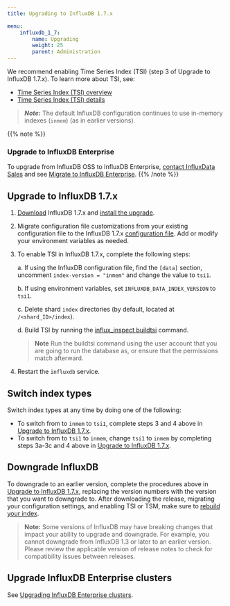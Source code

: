 ```yaml
---
title: Upgrading to InfluxDB 1.7.x

menu:
    influxdb_1_7:
        name: Upgrading
        weight: 25
        parent: Administration
---
```


We recommend enabling Time Series Index (TSI) (step 3 of Upgrade to InfluxDB 1.7.x). To learn more about TSI, see:

- [Time Series Index (TSI) overview](/influxdb/v1.7/concepts/time-series-index/)
- [Time Series Index (TSI) details](/influxdb/v1.7/concepts/tsi-details/)

> **_Note:_** The default InfluxDB configuration continues to use in-memory indexes (`inmem`) (as in earlier versions).

{{% note %}}
### Upgrade to InfluxDB Enterprise
To upgrade from InfluxDB OSS to InfluxDB Enterprise, [contact InfluxData Sales](https://www.influxdata.com/contact-sales/)
and see [Migrate to InfluxDB Enterprise](/enterprise_influxdb/v1.7/guides/migration/).
{{% /note %}}

## Upgrade to InfluxDB 1.7.x

1. [Download](https://portal.influxdata.com/downloads) InfluxDB 1.7.x and [install the upgrade](/influxdb/v1.7/introduction/installation).

2. Migrate configuration file customizations from your existing configuration file to the InfluxDB 1.7.x [configuration file](/influxdb/v1.7/administration/config/). Add or modify your environment variables as needed.

3. To enable TSI in InfluxDB 1.7.x, complete the following steps:

    a. If using the InfluxDB configuration file, find the `[data]` section, uncomment `index-version = "inmem"` and change the value to `tsi1`.

    b. If using environment variables, set `INFLUXDB_DATA_INDEX_VERSION` to `tsi1`.

    c. Delete shard `index` directories (by default, located at `/<shard_ID>/index`).

    d. Build TSI by running the [influx_inspect buildtsi](/influxdb/v1.7/tools/influx_inspect/#buildtsi) command.

    > **Note** Run the buildtsi command using the user account that you are going to run the database as, or ensure that the permissions match afterward.

4. Restart the `influxdb` service.

## Switch index types

Switch index types at any time by doing one of the following:

- To switch from to `inmem` to `tsi1`, complete steps 3 and 4 above in [Upgrade to InfluxDB 1.7.x](#upgrade-to-influxdb-1-7-x).
- To switch from to `tsi1` to `inmem`, change `tsi1` to `inmem` by completing steps 3a-3c and 4 above in [Upgrade to InfluxDB 1.7.x](#upgrade-to-influxdb-1-7-x).

## Downgrade InfluxDB

To downgrade to an earlier version, complete the procedures above in [Upgrade to InfluxDB 1.7.x](#upgrade-to-influxdb-1-7-x), replacing the version numbers with the version that you want to downgrade to.
After downloading the release, migrating your configuration settings, and enabling TSI or TSM, make sure to [rebuild your index](/influxdb/v1.7/administration/rebuild-tsi-index/).

>**Note:** Some versions of InfluxDB may have breaking changes that impact your ability to upgrade and downgrade. For example, you cannot downgrade from InfluxDB 1.3 or later to an earlier version. Please review the applicable version of release notes to check for compatibility issues between releases.

## Upgrade InfluxDB Enterprise clusters

See [Upgrading InfluxDB Enterprise clusters](/enterprise_influxdb/v1.7/administration/upgrading/).

